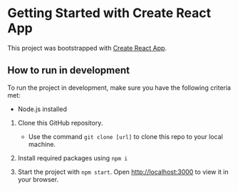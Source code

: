 # Getting Started with Create React App

This project was bootstrapped with [Create React App](https://github.com/facebook/create-react-app).

## How to run in development

To run the project in development, make sure you have the following criteria met:

-   Node.js installed

1.  Clone this GitHub repository.

    -   Use the command `git clone [url]` to clone this repo to your local machine.

2.  Install required packages using `npm i`

3.  Start the project with `npm start`. Open [http://localhost:3000](http://localhost:3000) to view it in your browser.
